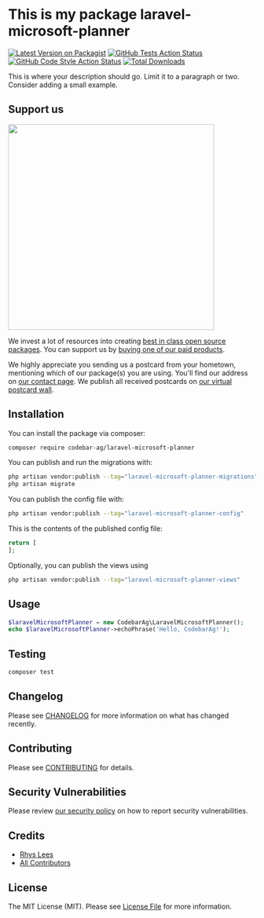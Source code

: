 # This is my package laravel-microsoft-planner

[![Latest Version on Packagist](https://img.shields.io/packagist/v/codebar-ag/laravel-microsoft-planner.svg?style=flat-square)](https://packagist.org/packages/codebar-ag/laravel-microsoft-planner)
[![GitHub Tests Action Status](https://img.shields.io/github/actions/workflow/status/codebar-ag/laravel-microsoft-planner/run-tests.yml?branch=main&label=tests&style=flat-square)](https://github.com/codebar-ag/laravel-microsoft-planner/actions?query=workflow%3Arun-tests+branch%3Amain)
[![GitHub Code Style Action Status](https://img.shields.io/github/actions/workflow/status/codebar-ag/laravel-microsoft-planner/fix-php-code-style-issues.yml?branch=main&label=code%20style&style=flat-square)](https://github.com/codebar-ag/laravel-microsoft-planner/actions?query=workflow%3A"Fix+PHP+code+style+issues"+branch%3Amain)
[![Total Downloads](https://img.shields.io/packagist/dt/codebar-ag/laravel-microsoft-planner.svg?style=flat-square)](https://packagist.org/packages/codebar-ag/laravel-microsoft-planner)

This is where your description should go. Limit it to a paragraph or two. Consider adding a small example.

## Support us

[<img src="https://github-ads.s3.eu-central-1.amazonaws.com/laravel-microsoft-planner.jpg?t=1" width="419px" />](https://spatie.be/github-ad-click/laravel-microsoft-planner)

We invest a lot of resources into creating [best in class open source packages](https://spatie.be/open-source). You can support us by [buying one of our paid products](https://spatie.be/open-source/support-us).

We highly appreciate you sending us a postcard from your hometown, mentioning which of our package(s) you are using. You'll find our address on [our contact page](https://spatie.be/about-us). We publish all received postcards on [our virtual postcard wall](https://spatie.be/open-source/postcards).

## Installation

You can install the package via composer:

```bash
composer require codebar-ag/laravel-microsoft-planner
```

You can publish and run the migrations with:

```bash
php artisan vendor:publish --tag="laravel-microsoft-planner-migrations"
php artisan migrate
```

You can publish the config file with:

```bash
php artisan vendor:publish --tag="laravel-microsoft-planner-config"
```

This is the contents of the published config file:

```php
return [
];
```

Optionally, you can publish the views using

```bash
php artisan vendor:publish --tag="laravel-microsoft-planner-views"
```

## Usage

```php
$laravelMicrosoftPlanner = new CodebarAg\LaravelMicrosoftPlanner();
echo $laravelMicrosoftPlanner->echoPhrase('Hello, CodebarAg!');
```

## Testing

```bash
composer test
```

## Changelog

Please see [CHANGELOG](CHANGELOG.md) for more information on what has changed recently.

## Contributing

Please see [CONTRIBUTING](CONTRIBUTING.md) for details.

## Security Vulnerabilities

Please review [our security policy](../../security/policy) on how to report security vulnerabilities.

## Credits

- [Rhys Lees](https://github.com/codebar-ag)
- [All Contributors](../../contributors)

## License

The MIT License (MIT). Please see [License File](LICENSE.md) for more information.
